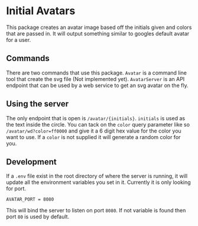 # Initial Avatars
This package creates an avatar image based off the initials given and colors that are passed in. It will output something similar to googles default avatar for a user.

## Commands
There are two commands that use this package. `Avatar` is a command line tool that create the svg file (Not implemented yet). `AvatarServer` is an API endpoint that can be used by a web service to get an svg avatar on the fly.

## Using the server
The only endpoint that is open is `/avatar/{initials}`. `initials` is used as the text inside the circle. You can tack on the `color` query parameter like so `/avatar/wd?color=ff0000` and give it a 6 digit hex value for the color you want to use. If a `color` is not supplied it will generate a random color for you.

## Development
If a `.env` file exist in the root directory of where the server is running, it will update all the environment variables you set in it. Currently it is only looking for port.
```
AVATAR_PORT = 8080
```
This will bind the server to listen on port `8080`. If not variable is found then port `80` is used by default.
